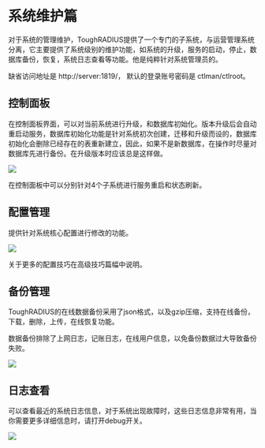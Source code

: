 # 系统维护篇

对于系统的管理维护，ToughRADIUS提供了一个专门的子系统，与运营管理系统分离，它主要提供了系统级别的维护功能，如系统的升级，服务的启动，停止，数据库备份，恢复，系统日志查看等功能。他是纯粹针对系统管理员的。

缺省访问地址是 http://server:1819/， 默认的登录账号密码是 ctlman/ctlroot。

## 控制面板

在控制面板界面，可以对当前系统进行升级，和数据库初始化。版本升级后会自动重启动服务，数据库初始化功能是针对系统初次创建，迁移和升级而设的，数据库初始化会删除已经存在的表重新建立，因此，如果不是新数据库，在操作时尽量对数据库先进行备份。在升级版本时应该总是这样做。

![][image-1]

在控制面板中可以分别针对4个子系统进行服务重启和状态刷新。

## 配置管理

提供针对系统核心配置进行修改的功能。

![][image-2]

关于更多的配置技巧在高级技巧篇幅中说明。

## 备份管理

ToughRADIUS的在线数据备份采用了json格式，以及gzip压缩，支持在线备份，下载，删除，上传，在线恢复功能。

数据备份排除了上网日志，记账日志，在线用户信息，以免备份数据过大导致备份失败。


![][image-3]

## 日志查看

可以查看最近的系统日志信息，对于系统出现故障时，这些日志信息非常有用，当你需要更多详细信息时，请打开debug开关。

![][image-4]





[image-1]:	../imgs/control_index.png
[image-2]:	../imgs/control_config.png
[image-3]:	../imgs/control_backup.png
[image-4]:	../imgs/control_logger.png